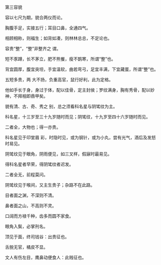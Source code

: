 第三容貌

容以七尺为期，貌合两仪而论。

胸腹手足，实接五行；耳目口鼻，全通四气。

相顾相称，则福生；如背如凑，则林林总总，不足论也。

容贵“整”，“整”非整齐之 谓。

短不豕蹲，长不茅立，肥不熊餐，瘦不鹊寒，所谓“整”也。

背宜圆厚，腹宜突坦，手宜温软，曲若弯弓，足宜丰满，下宜藏蛋，所谓“整”也。

五短多贵，两 大不扬，负重高官，鼠行好利，此为定格。

他如手长于身，身过于体，配以佳骨，定主封侯；罗纹满身，胸有秀骨，配以妙神，不拜相即鼎甲矣。

貌有清、古、奇、秀之 别，总之须看科名星与阴骘纹为主。

科名星，十三岁至三十九岁随时而见；阴骘纹，十九岁至四十六岁随时而见。

二者全，大物也；得一亦贵。

科名星见于印堂眉 彩，时隐时见，或为钢针，或为小丸，尝有光气，酒后及发怒时易见。

阴骘纹见于眼角，阴雨便见，如三叉样，假寐时最易见。

得科名星者早荣，得阴骘纹者迟发。

二者全无，前程莫问。

阴骘纹见于喉间，又主生贵子；杂路不在此路。

目者面之渊，不深则不清。

鼻者面之山，不高则不灵。

口阔而方禄千种，齿多而圆不家食。

眼角入鬓，必掌刑名。

顶见于面，终司钱谷：出贵征也。

舌脱无官，橘皮不显。

文人有伤左目，鹰鼻动便食人：此贱征也。

